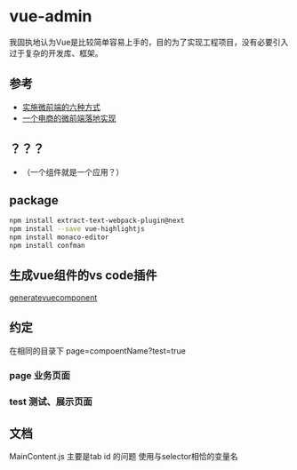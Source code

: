 # vue-admin

我固执地认为Vue是比较简单容易上手的，目的为了实现工程项目，没有必要引入过于复杂的开发库、框架。

## 参考

- [实施微前端的六种方式](https://segmentfault.com/a/1190000015566927)
- [一个电商的微前端落地实现](https://www.jianshu.com/p/81272689a134)

## ？？？

- （一个组件就是一个应用？）

## package

``` bash
npm install extract-text-webpack-plugin@next
npm install --save vue-highlightjs
npm install monaco-editor
npm install confman 
```

## 生成vue组件的vs code插件

[generatevuecomponent](https://marketplace.visualstudio.com/items?itemName=ShoneSingLone.generatevuecomponent)

## 约定

在相同的目录下
page=compoentName?test=true

### page 业务页面

### test 测试、展示页面

## 文档

MainContent.js 主要是tab id 的问题 使用与selector相恰的变量名
